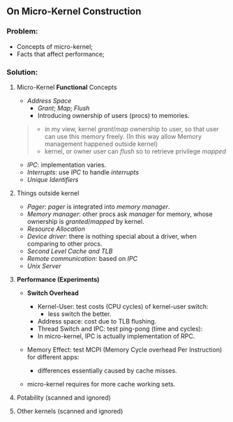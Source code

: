 ## On Micro-Kernel Construction

### Problem: 
- Concepts of micro-kernel;
- Facts that affect performance; 

### Solution:
1. Micro-Kernel **Functional** Concepts
	- *Address Space*
		- *Grant*; *Map*; *Flush*
		- Introducing ownership of users (procs) to memories.
	> - in my view, kernel *grant*/*map* ownership to user, so that user can use this memory freely. (In this way allow Memory management happened outside kernel)
	> - kernel, or owner user can *flush* so to retrieve privilege *mapped*
	
	- *IPC*: implementation varies.
	- *Interrupts*: use *IPC* to handle *interrupts*
	- *Unique Identifiers*
  
2. Things outside kernel  
	- *Pager*: *pager* is integrated into *memory manager*.   
	- *Memory manager*:  other procs ask *manager* for memory, whose ownership is *granted*/*mapped* by kernel. 
	- *Resource Allocation*
	- *Device driver*: there is nothing special about a driver, when comparing to other procs.
	- *Second Level Cache and TLB*
	- *Remote communication*: based on *IPC*
	- *Unix Server*

3. **Performance (Experiments)**
	
	- **Switch Overhead**
		- Kernel-User: test costs (CPU cycles) of kernel-user switch:
			- less switch the better.
		- Address space: cost due to TLB flushing.
		- Thread Switch and IPC: test ping-pong (time and cycles): 
		- In micro-kernel, IPC is actually implementation of RPC. 
	
	- Memory Effect: test MCPI (Memory Cycle overhead Per Instruction) for different apps:
		- differences essentially caused by cache misses.
	- micro-kernel requires for more cache working sets.
	
4. Potability (scanned and ignored)
5. Other kernels (scanned and ignored)